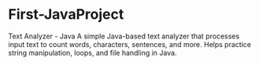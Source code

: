 # First-JavaProject
Text Analyzer - Java A simple Java-based text analyzer that processes input text to count words, characters, sentences, and more. Helps practice string manipulation, loops, and file handling in Java.
